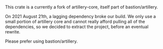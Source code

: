 This crate is a currently a fork of artillery-core, itself part of bastion/artillery.

On 2021 August 21th, a lagging dependency broke our build.
We only use a small portion of artillery core and cannot really afford pulling all of the dependencies,
so we decided to extract the project, before an eventual rewrite.

Please prefer using bastion/artillery.
